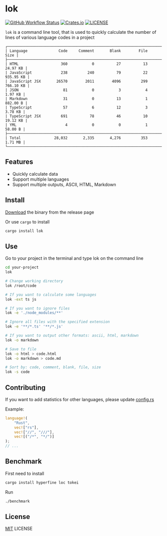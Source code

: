 

# lok

[![GitHub Workflow Status](https://img.shields.io/github/workflow/status/wyhaya/lok/Build?style=flat-square)](https://github.com/wyhaya/lok/actions)
[![Crates.io](https://img.shields.io/crates/v/lok.svg?style=flat-square)](https://crates.io/crates/lok)
[![LICENSE](https://img.shields.io/crates/l/lok.svg?style=flat-square)](https://github.com/wyhaya/lok/blob/master/LICENSE)

`lok` is a command line tool, that is used to quickly calculate the number of lines of various language codes in a project

```
┌──────────────────────────────────────────────────────────────────────────────┐
| Language              Code     Comment       Blank        File          Size |
├──────────────────────────────────────────────────────────────────────────────┤
| HTML                   360           0          27          13      24.97 KB |
| JavaScript             238         240          79          22     935.95 KB |
| JavaScript JSX       26570        2011        4096         299     766.10 KB |
| JSON                    81           0           3           4       1.97 KB |
| Markdown                31           0          13           1      882.00 B |
| TypeScript              57           6          12           3       3.78 KB |
| TypeScript JSX         691          78          46          10      19.12 KB |
| YML                      4           0           0           1       58.00 B |
├──────────────────────────────────────────────────────────────────────────────┤
| Total               28,032       2,335       4,276         353       1.71 MB |
└──────────────────────────────────────────────────────────────────────────────┘
```

## Features

* Quickly calculate data
* Support multiple languages
* Support multiple outputs, ASCII, HTML, Markdown

## Install

[Download](https://github.com/wyhaya/lok/releases) the binary from the release page

Or use `cargo` to install

```bash
cargo install lok
```

## Use

Go to your project in the terminal and type lok on the command line

```bash
cd your-project
lok

# Change working directory
lok /root/code
```

```bash
# If you want to calculate some languages
lok -ext ts js
```

```bash
# If you want to ignore files
lok -e './node_modules/**'

# Ignore all files with the specified extension
lok -e '**/*.ts' '**/*.js'
```

```bash
# If you want to output other formats: ascii, html, markdown
lok -o markdown

# Save to file
lok -o html > code.html
lok -o markdown > code.md
```
      
```bash
# Sort by: code, comment, blank, file, size
lok -s code
```    

## Contributing

If you want to add statistics for other languages, please update [config.rs](./src/config.rs)

Example:

```rust
language!(
    "Rust", 
    vec!["rs"], 
    vec!["//", "///"], 
    vec![("/*", "*/")]
);
// ...
```

## Benchmark

First need to install

```bash
cargo install hyperfine loc tokei
```

Run

```bash
./benchmark
```

## License

[MIT](./LICENSE) LICENSE

